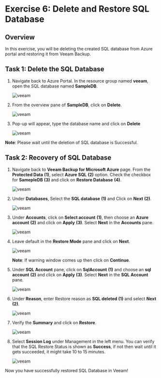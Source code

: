 # Exercise 6: Delete and Restore SQL Database

## Overview

In this exercise, you will be deleting the created SQL database from Azure portal and restoring it from Veeam Backup.

## Task 1: Delete the SQL Database

1. Navigate back to Azure Portal. In the resource group named **veeam**, open the SQL database named **SampleDB**.

   ![veeam](./images/sql-sampledb.png)

2. From the overview pane of **SampleDB**, click on **Delete**.

   ![veeam](./images/sampledb-delete.png)

3. Pop-up will appear, type the database name and click on **Delete**

   ![veeam](./images/confirm-delete.png)

**Note**: Please wait until the deletion of SQL database is Successful.

## Task 2: Recovery of SQL Database

1. Navigate back to **Veeam Backup for Microsoft Azure** page. From the **Protected Data** **(1)**, select **Azure SQL** **(2)** option. Check the checkbox for **SamepleDB** **(3)** and click on **Restore Database** **(4)**.

   ![veeam](./images/database-restore.png)

2. Under **Databases**, Select the **SQL database** **(1)** and Click on **Next** **(2)**.

   ![veeam](./images/restoredb-1.png)

3. Under **Accounts**, click on **Select account** **(1)**, then choose an **Azure account** **(2)** and click on **Apply** **(3)**. Select **Next** in the **Accounts** pane.

   ![veeam](./images/restoredb-2.png)
   
4. Leave default in the **Restore Mode** pane and click on **Next**.

   ![veeam](./images/restoredb-3.png)

   **Note**: If warning window comes up then click on **Continue**.

5. Under **SQL Account** pane, click on **SqlAccount** **(1)** and choose an **sql account** **(2)** and click on **Apply** **(3)**. Select **Next** in the **SQL Account** pane.

   ![veeam](./images/restoredb-4.png)

6. Under **Reason**, enter Restore reason as **SQL deleted** **(1)** and select **Next** **(2)**.

   ![veeam](./images/restoredb-5.png)
   
7. Verify the **Summary** and click on **Restore**.

   ![veeam](./images/restoredb-6.png)

8. Select **Session Log** under Management in the left menu. You can verify that the SQL Restore Status is shown as **Success**, if not then wait until it gets succeeded, it might take 10 to 15 minutes.

   ![veeam](./images/restoredb-7.png)

Now you have successfully restored SQL Database in Veeam!
